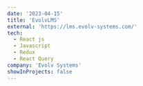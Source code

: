 ```yaml
---
date: '2023-04-15'
title: 'EvolvLMS'
external: 'https://lms.evolv-systems.com/'
tech:
  - React js
  - Javascript
  - Redux
  - React Query
company: 'Evolv Systems'
showInProjects: false
---
```


